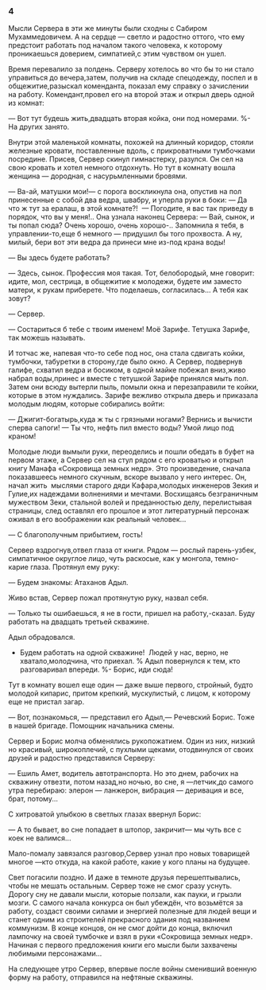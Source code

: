 ### 4

Мысли Сервера в эти же минуты были сходны с Сабиром Мухаммедовичем.
А на сердце — светло и радостно оттого, что ему предстоит работать под началом такого человека, к которому проникаешься доверием, симпатией,с этим чувством он ушел.

Время перевалило за полдень.
Серверу хотелось во что бы то ни стало управиться до вечера,затем, получив на складе спецодежду, поспел и в общежитие,разыскал коменданта, показал ему справку о зачислении на работу.
Комендант,провел его на второй этаж и открыл дверь одной из комнат: 

— Вот тут будешь жить,двадцать вторая койка, они под номерами.
%- На других занято.

Внутри этой маленькой комнаты, похожей на длинный коридор, стояли железные кровати, поставленные вдоль, с прикроватными тумбочками посредине.
Присев, Сервер скинул гимнастерку, разулся.
Он сел на свою кровать и хотел немного отдохнуть.
Но тут в комнату вошла женщина — дородная, с насурьмленными бровями.

— Ва-ай, матушки мои!— с порога воскликнула она, опустив на пол принесенные с собой два ведра, швабру, и уперла руки в боки: — Да что ж тут за ералаш, в этой комнате?!
 — Погодите, я вас так приведу в порядок, что вы у меня!..
Она узнала наконец Сервера:
— Вай, сынок, и ты попал сюда?
Очень хорошо, очень хорошо-..
Запомнила я тебя, в управлении-то,еще б немного — придушил бы того прохвоста.
А ну, милый, бери вот эти ведра да принеси мне из-под крана воды!

— Вы здесь будете работать?

— Здесь, сынок.
Профессия моя такая.
Тот, белобородый, мне говорит: идите, мол, сестрица, в общежитие к молодежи, будете им заместо матери, к рукам приберете.
Что поделаешь, согласилась...
А тебя как зовут?

— Сервер.

— Состариться б тебе с твоим именем!
Моё Зарифе.
Тетушка Зарифе, так можешь называть.

И тотчас же, напевая что-то себе под нос, она стала сдвигать койки, тумбочки, табуретки в сторону,где было окно.
А Сервер, подвернув галифе, схватил ведра и босиком, в одной майке побежал вниз,живо набрал воды,принес и вместе с тетушкой Зарифе принялся мыть пол.
Затем они всюду вытерли пыль, помыли окна и перезаправили те койки, которые в этом нуждались.
Зарифе вежливо открыла дверь и приказала молодым людям, которые собирались войти:

— Джигит-богатырь,куда ж ты с грязными ногами?
Вернись и вычисти сперва сапоги!
— Ты что, нефть пил вместо воды?
Умой лицо под краном!

Молодые люди вымыли руки, переоделись и пошли обедать в буфет на первом этаже, а Сервер сел на стул рядом с его кроватью и открыл книгу Манафа «Сокровища земных недр».
Это произведение, сначала показавшеесь немного скучным, вскоре вызвало у него интерес.
Он, начал жить  мыслями старого дяди Кафара,молодых инженеров Зекия и Гулие,их надеждами волнениями и мечтами.
Восхищаясь безграничным мужеством Зеки, стальной волей и преданностью делу, перелистывая страницы, след оставлял его прошлое и этот литературный персонаж оживал в его воображении как реальный человек...

— С благополучным прибытием, гость!

Сервер вздрогнув,отвел глаза от книги.
Рядом — рослый парень-узбек, симпатичное округлое лицо, чуть раскосые, как у монгола, темно-карие глаза.
Протянул ему руку:

— Будем знакомы: Атаханов Адыл.

Живо встав, Сервер пожал протянутую руку, назвал себя.

— Только ты ошибаешься, я не в гости, пришел на работу,-сказал.
Буду работать на двадцать третьей скважине.

Адыл обрадовался.

- Будем работать на одной скважине!
 Людей у нас, верно, не хватало,молодчина, что приехал.
% Адыл повернулся к тем, кто разговаривал впереди.
%- Борис, иди сюда!

Тут в комнату вошел еще один — даже выше первого, стройный, будто молодой кипарис, притом крепкий, мускулистый, с лицом, к которому еще не пристал загар.

— Вот, познакомься, — представил его Адыл,— Речевский Борис.
Тоже в нашей бригаде.
Помощник начальника смены.

Сервер и Борис молча обменялись рукопожатием.
Один из них, низкий но красивый, широкоплечий, с пухлыми щеками, отодвинулся от своих друзей и радостно представился Серверу:

— Ешиль Амет, водитель автотранспорта.
Но это днем, рабочих на скважину отвезти, потом назад,но ночью, во сне, я —летчик,до самого утра перебираю: элерон — ланжерон, вибрация — деривация и все, брат, потому...

С хитроватой улыбкою в светлых глазах ввернул Борис:

— А то бывает, во сне попадает в штопор, закричит— мы чуть все с коек не валимся...

Мало-помалу завязался разговор,Сервер узнал про новых товарищей многое —кто откуда, на какой работе, какие у кого планы на будущее.

Свет погасили поздно.
И даже в темноте друзья перешептывались, чтобы не мешать остальным.
Сервер тоже не смог сразу уснуть.
Дорогу сну не давали мысли, которые ползали, как пауки, и грызли мозги.
С самого начала конкурса он был убеждён, что возьмётся за работу, создаст своими силами и энергией полезные для людей вещи и станет одним из строителей прекрасного здания под названием коммунизм.
В конце концов, он не смог дойти до конца, включил лампочку на своей тумбочке и взял в руки «Сокровища земных недр».
Начиная с первого предложения книги его мысли были захвачены любимыми персонажами...

На следующее утро Сервер, впервые после войны сменивший военную форму на работу, отправился на нефтяные скважины.
